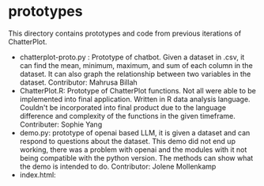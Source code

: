 # prototypes
This directory contains prototypes and code from previous iterations of ChatterPlot.
* chatterplot-proto.py : Prototype of chatbot. Given a dataset in .csv, it can find the mean, minimum, maximum, and sum of each column in the dataset. It can also graph the relationship between two variables in the dataset. 
Contributor: Mahrusa Billah
* ChatterPlot.R: Prototype of ChatterPlot functions. Not all were able to be implemented into final application. Written in R data analysis language. Couldn't be incorporated into final product due to the language difference and complexity of the functions in the given timeframe.
Contributer: Sophie Yang
* demo.py: prototype of openai based LLM, it is given a dataset and can respond to questions about the dataset. This demo did not end up working, there was a problem with openai and the modules with it not being compatible with the python version. The methods can show what the demo is intended to do.
Contributor: Jolene Mollenkamp
* index.html:
